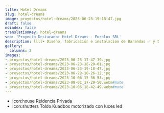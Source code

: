 ```yaml
---
title: Hotel Dreams
slug: hotel-dreams
image: proyectos/hotel-dreams/2023-06-23-19-18-47.jpg
draft: false
noindex: false
translationKey: hotel-dreams
seo: 'Proyecto Destacado: Hotel Dreams - Eurolux SRL'
description: llll➤ Diseño, fabricación e instalación de Barandas ✅ y todo tipo de envolvente y fachada ligera para su proyecto.
gallery:
  columns: 2
images:
- proyectos/hotel-dreams/2023-06-23-17-47-39.jpg
- proyectos/hotel-dreams/2023-06-23-18-20-01.jpg
- proyectos/hotel-dreams/2023-06-23-19-18-47.jpg
- proyectos/hotel-dreams/2023-06-29-10-26-12.jpg
- proyectos/hotel-dreams/2023-10-06-15-36-53.jpg
- proyectos/hotel-dreams/2023-08-01_17-29-50.webm#mute
- proyectos/hotel-dreams/2023-10-06_18-42-49.webm#mute
---
```

- icon:house Reidencia Privada
- icon:shutters Toldo Kuadbox motorizado con luces led